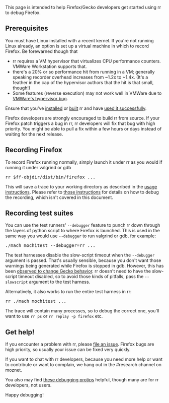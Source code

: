 This page is intended to help Firefox/Gecko developers get started using rr to debug Firefox.

## Prerequisites

You must have Linux installed with a recent kernel. If you're not running Linux already, an option is set up a virtual machine in which to record Firefox.  Be forewarned though that

* rr requires a VM hypervisor that virtualizes CPU performance counters.  VMWare Workstation supports that.
* there's a 20% or so performance hit from running in a VM; generally speaking recorder overhead increases from ~1.2x to ~1.4x.  (It's a feather in the cap of the hypervisor authors that the hit is that small, though!)
* Some features (reverse execution) may not work well in VMWare due to [VMWare's hypervisor bug](http://robert.ocallahan.org/2014/09/vmware-cpuid-conditional-branch.html).

Ensure that you've [installed](http://rr-project.org/) or [built](https://github.com/mozilla/rr/wiki/Building-And-Installing) rr and have [used it successfully](https://github.com/mozilla/rr/wiki/Usage).

Firefox developers are strongly encouraged to build rr from source.  If your Firefox patch triggers a bug in rr, rr developers will fix that bug with high priority.  You might be able to pull a fix within a few hours or days instead of waiting for the next release.

## Recording Firefox

To record Firefox running normally, simply launch it under rr as you would if running it under valgrind or gdb
<pre>
rr $ff-objdir/dist/bin/firefox ...
</pre>
This will save a trace to your working directory as described in the [usage instructions](https://github.com/mozilla/rr/wiki/Usage).  Please refer to [those instructions](https://github.com/mozilla/rr/wiki/Usage) for details on how to debug the recording, which isn't covered in this document.

## Recording test suites

You can use the test runners' `--debugger` feature to punch rr down through the layers of python script to where Firefox is launched.  This is used in the same way you would use `--debugger` to run valgrind or gdb, for example:
<pre>
./mach mochitest --debugger=rr ...
</pre>

The test harnesses disable the slow-script timeout when the `--debugger` argument is passed.  That's usually sensible, because you don't want those warnings being generated while Firefox is stopped in gdb.  However, this has been [observed to change Gecko behavior](https://bugzilla.mozilla.org/show_bug.cgi?id=986673).  rr doesn't need to have the slow-script timeout disabled, so to avoid those kinds of pitfalls, pass the `--slowscript` argument to the test harness.

Alternatively, it also works to run the entire test harness in rr:
<pre>
rr ./mach mochitest ...
</pre>
The trace will contain many processes, so to debug the correct one, you'll want to use `rr ps` or `rr replay -p firefox` etc.

## Get help!

If you encounter a problem with rr, please [file an issue](https://github.com/mozilla/rr/issues).  Firefox bugs are high priority, so usually your issue can be fixed very quickly.

If you want to chat with rr developers, because you need more help or want to contribute or want to complain, we hang out in the #research channel on moznet.

You also may find [these debugging protips](https://github.com/mozilla/rr/wiki/Debugging-protips) helpful, though many are for rr developers, not users.

Happy debugging!